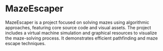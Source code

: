 # MazeEscaper
 MazeEscaper is a project focused on solving mazes using algorithmic approaches, featuring core source code and visual assets. The project includes a virtual machine simulation and graphical resources to visualize the maze-solving process. It demonstrates efficient pathfinding and maze escape techniques.
